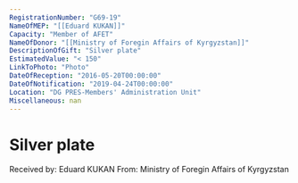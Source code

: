 ```yaml
---
RegistrationNumber: "G69-19"
NameOfMEP: "[[Eduard KUKAN]]"
Capacity: "Member of AFET"
NameOfDonor: "[[Ministry of Foregin Affairs of Kyrgyzstan]]"
DescriptionOfGift: "Silver plate"
EstimatedValue: "< 150"
LinkToPhoto: "Photo"
DateOfReception: "2016-05-20T00:00:00"
DateOfNotification: "2019-04-24T00:00:00"
Location: "DG PRES-Members' Administration Unit"
Miscellaneous: nan
---
```


# Silver plate

Received by: Eduard KUKAN
From: Ministry of Foregin Affairs of Kyrgyzstan
